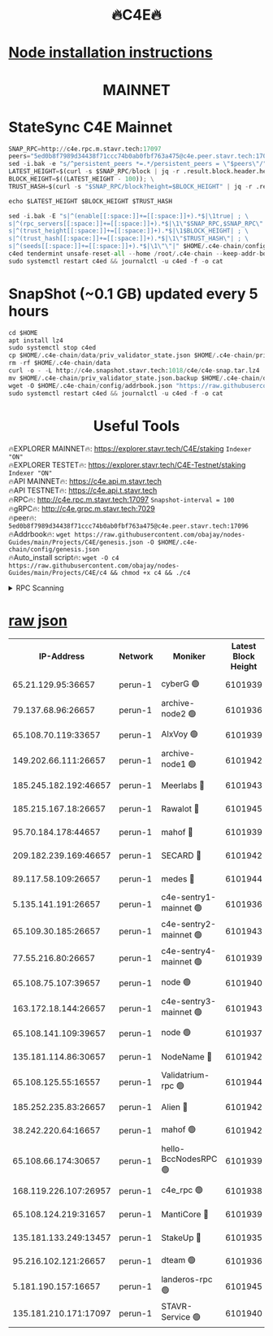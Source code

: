 <h1 align="center"> 🔥C4E🔥</h1>

[Node installation instructions](https://github.com/obajay/nodes-Guides/tree/main/Projects/C4E)
=

<h1 align="center"> MAINNET</h1>

# StateSync C4E Mainnet
```python
SNAP_RPC=http://c4e.rpc.m.stavr.tech:17097
peers="5ed0b8f7989d34438f71ccc74b0ab0fbf763a475@c4e.peer.stavr.tech:17096"
sed -i.bak -e "s/^persistent_peers *=.*/persistent_peers = \"$peers\"/" $HOME/.c4e-chain/config/config.toml
LATEST_HEIGHT=$(curl -s $SNAP_RPC/block | jq -r .result.block.header.height); \
BLOCK_HEIGHT=$((LATEST_HEIGHT - 100)); \
TRUST_HASH=$(curl -s "$SNAP_RPC/block?height=$BLOCK_HEIGHT" | jq -r .result.block_id.hash)

echo $LATEST_HEIGHT $BLOCK_HEIGHT $TRUST_HASH

sed -i.bak -E "s|^(enable[[:space:]]+=[[:space:]]+).*$|\1true| ; \
s|^(rpc_servers[[:space:]]+=[[:space:]]+).*$|\1\"$SNAP_RPC,$SNAP_RPC\"| ; \
s|^(trust_height[[:space:]]+=[[:space:]]+).*$|\1$BLOCK_HEIGHT| ; \
s|^(trust_hash[[:space:]]+=[[:space:]]+).*$|\1\"$TRUST_HASH\"| ; \
s|^(seeds[[:space:]]+=[[:space:]]+).*$|\1\"\"|" $HOME/.c4e-chain/config/config.toml
c4ed tendermint unsafe-reset-all --home /root/.c4e-chain --keep-addr-book
sudo systemctl restart c4ed && journalctl -u c4ed -f -o cat
```
# SnapShot (~0.1 GB) updated every 5 hours
```python
cd $HOME
apt install lz4
sudo systemctl stop c4ed
cp $HOME/.c4e-chain/data/priv_validator_state.json $HOME/.c4e-chain/priv_validator_state.json.backup
rm -rf $HOME/.c4e-chain/data
curl -o - -L http://c4e.snapshot.stavr.tech:1018/c4e/c4e-snap.tar.lz4 | lz4 -c -d - | tar -x -C $HOME/.c4e-chain --strip-components 2
mv $HOME/.c4e-chain/priv_validator_state.json.backup $HOME/.c4e-chain/data/priv_validator_state.json
wget -O $HOME/.c4e-chain/config/addrbook.json "https://raw.githubusercontent.com/obajay/nodes-Guides/main/Projects/C4E/addrbook.json"
sudo systemctl restart c4ed && journalctl -u c4ed -f -o cat
```
 <h1 align="center"> Useful Tools</h1>

🔥EXPLORER MAINNET🔥:  https://explorer.stavr.tech/C4E/staking            `Indexer "ON"` \
🔥EXPLORER TESTET🔥:   https://explorer.stavr.tech/C4E-Testnet/staking     `Indexer "ON"` \
🔥API MAINNET🔥:       https://c4e.api.m.stavr.tech \
🔥API TESTNET🔥:       https://c4e.api.t.stavr.tech \
🔥RPC🔥:               http://c4e.rpc.m.stavr.tech:17097                  `Snapshot-interval = 100` \
🔥gRPC🔥:              http://c4e.grpc.m.stavr.tech:7029 \
🔥peer🔥:              `5ed0b8f7989d34438f71ccc74b0ab0fbf763a475@c4e.peer.stavr.tech:17096` \
🔥Addrbook🔥:    ```wget https://raw.githubusercontent.com/obajay/nodes-Guides/main/Projects/C4E/genesis.json -O $HOME/.c4e-chain/config/genesis.json``` \
🔥Auto_install script🔥: ```wget -O c4 https://raw.githubusercontent.com/obajay/nodes-Guides/main/Projects/C4E/c4 && chmod +x c4 && ./c4```





<details>
<summary>RPC Scanning</summary>

<h2 align="center"> We scan nodes in real time every 4 hours. And we provide the final result of RPC endpoints.
We cannot influence the operation of these nodes in any way. </h2>


```python
If Voting Power is higher than 0 --> then the Node is a validator of the network and may be subject to attack and be a potential threat to the chain.
```
```python
We marked such validators with a red symbol
```

</details>

[raw json](https://rpc-check.c4e.stavr.tech/c4e/rpc-c4e-result.json)
=



<table><tr><th>IP-Address</th><th>Network</th><th>Moniker</th><th>Latest Block Height</th><th>Earliest Block Height</th><th>Catching Up</th><th>Voting Power</th><th>Scan Time</th></tr><tr><td>65.21.129.95:36657</td><td>perun-1</td><td>cyberG 🟢</td><td>6101939</td><td>0</td><td>False</td><td>0</td><td>2023-12-01T20:48:10.147695770UTC</td></tr><tr><td>79.137.68.96:26657</td><td>perun-1</td><td>archive-node2 🟢</td><td>6101936</td><td>1</td><td>False</td><td>0</td><td>2023-12-01T20:47:53.414069297UTC</td></tr><tr><td>65.108.70.119:33657</td><td>perun-1</td><td>AlxVoy 🟢</td><td>6101939</td><td>1</td><td>False</td><td>0</td><td>2023-12-01T20:48:09.766785095UTC</td></tr><tr><td>149.202.66.111:26657</td><td>perun-1</td><td>archive-node1 🟢</td><td>6101942</td><td>1</td><td>False</td><td>0</td><td>2023-12-01T20:48:26.442463067UTC</td></tr><tr><td>185.245.182.192:46657</td><td>perun-1</td><td>Meerlabs 🔴</td><td>6101943</td><td>1051501</td><td>False</td><td>493550</td><td>2023-12-01T20:48:32.043039165UTC</td></tr><tr><td>185.215.167.18:26657</td><td>perun-1</td><td>Rawalot 🔴</td><td>6101945</td><td>1090501</td><td>False</td><td>579034</td><td>2023-12-01T20:48:44.310485470UTC</td></tr><tr><td>95.70.184.178:44657</td><td>perun-1</td><td>mahof 🔴</td><td>6101939</td><td>2342001</td><td>False</td><td>1357006</td><td>2023-12-01T20:48:09.085607281UTC</td></tr><tr><td>209.182.239.169:46657</td><td>perun-1</td><td>SECARD 🔴</td><td>6101942</td><td>2616101</td><td>False</td><td>675729</td><td>2023-12-01T20:48:23.767647749UTC</td></tr><tr><td>89.117.58.109:26657</td><td>perun-1</td><td>medes 🔴</td><td>6101944</td><td>2826001</td><td>False</td><td>471345</td><td>2023-12-01T20:48:39.126631538UTC</td></tr><tr><td>5.135.141.191:26657</td><td>perun-1</td><td>c4e-sentry1-mainnet 🟢</td><td>6101936</td><td>4267001</td><td>False</td><td>0</td><td>2023-12-01T20:47:52.715483765UTC</td></tr><tr><td>65.109.30.185:26657</td><td>perun-1</td><td>c4e-sentry2-mainnet 🟢</td><td>6101943</td><td>5186001</td><td>False</td><td>0</td><td>2023-12-01T20:48:31.724908022UTC</td></tr><tr><td>77.55.216.80:26657</td><td>perun-1</td><td>c4e-sentry4-mainnet 🟢</td><td>6101939</td><td>5187001</td><td>False</td><td>0</td><td>2023-12-01T20:48:09.436060947UTC</td></tr><tr><td>65.108.75.107:39657</td><td>perun-1</td><td>node 🟢</td><td>6101940</td><td>5198801</td><td>False</td><td>0</td><td>2023-12-01T20:48:12.900236847UTC</td></tr><tr><td>163.172.18.144:26657</td><td>perun-1</td><td>c4e-sentry3-mainnet 🟢</td><td>6101943</td><td>5286001</td><td>False</td><td>0</td><td>2023-12-01T20:48:32.677928892UTC</td></tr><tr><td>65.108.141.109:39657</td><td>perun-1</td><td>node 🟢</td><td>6101937</td><td>5303301</td><td>False</td><td>0</td><td>2023-12-01T20:47:55.862001044UTC</td></tr><tr><td>135.181.114.86:30657</td><td>perun-1</td><td>NodeName 🔴</td><td>6101942</td><td>5508301</td><td>False</td><td>333717</td><td>2023-12-01T20:48:26.814228313UTC</td></tr><tr><td>65.108.125.55:16557</td><td>perun-1</td><td>Validatrium-rpc 🟢</td><td>6101944</td><td>5551301</td><td>False</td><td>0</td><td>2023-12-01T20:48:41.642364159UTC</td></tr><tr><td>185.252.235.83:26657</td><td>perun-1</td><td>Alien 🔴</td><td>6101942</td><td>5736001</td><td>False</td><td>380508</td><td>2023-12-01T20:48:27.226972132UTC</td></tr><tr><td>38.242.220.64:16657</td><td>perun-1</td><td>mahof 🟢</td><td>6101942</td><td>5980001</td><td>False</td><td>0</td><td>2023-12-01T20:48:24.056001499UTC</td></tr><tr><td>65.108.66.174:30657</td><td>perun-1</td><td>hello-BccNodesRPC 🟢</td><td>6101939</td><td>5985401</td><td>False</td><td>0</td><td>2023-12-01T20:48:10.539380513UTC</td></tr><tr><td>168.119.226.107:26957</td><td>perun-1</td><td>c4e_rpc 🟢</td><td>6101938</td><td>6001938</td><td>False</td><td>0</td><td>2023-12-01T20:48:02.267030204UTC</td></tr><tr><td>65.108.124.219:31657</td><td>perun-1</td><td>MantiCore 🔴</td><td>6101939</td><td>6001939</td><td>False</td><td>837456</td><td>2023-12-01T20:48:08.708870105UTC</td></tr><tr><td>135.181.133.249:13457</td><td>perun-1</td><td>StakeUp 🔴</td><td>6101935</td><td>6015001</td><td>False</td><td>1357007</td><td>2023-12-01T20:47:44.122067529UTC</td></tr><tr><td>95.216.102.121:26657</td><td>perun-1</td><td>dteam 🟢</td><td>6101936</td><td>6088001</td><td>False</td><td>0</td><td>2023-12-01T20:47:53.077109688UTC</td></tr><tr><td>5.181.190.157:16657</td><td>perun-1</td><td>landeros-rpc 🟢</td><td>6101945</td><td>6095001</td><td>False</td><td>0</td><td>2023-12-01T20:48:44.020165857UTC</td></tr><tr><td>135.181.210.171:17097</td><td>perun-1</td><td>STAVR-Service 🟢</td><td>6101940</td><td>6100001</td><td>False</td><td>0</td><td>2023-12-01T20:48:15.283489650UTC</td></tr></table>
